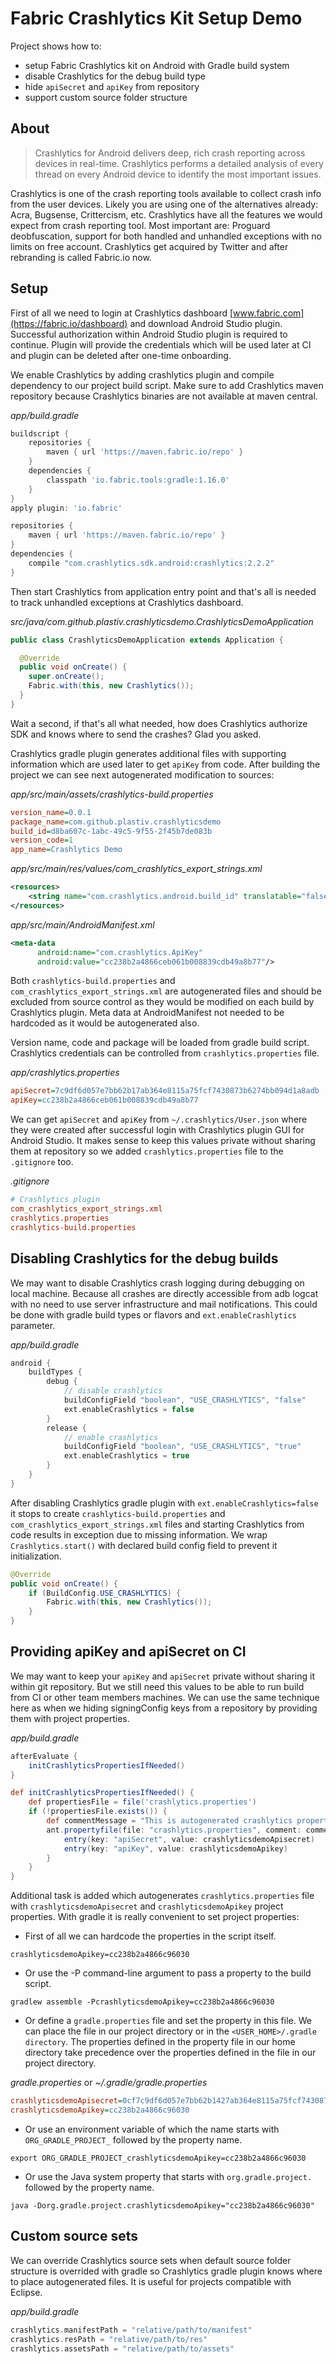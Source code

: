 Fabric Crashlytics Kit Setup Demo
===========

Project shows how to:

* setup Fabric Crashlytics kit on Android with Gradle build system
* disable Crashlytics for the debug build type
* hide `apiSecret` and `apiKey` from repository
* support custom source folder structure

About
------

> Crashlytics for Android delivers deep, rich crash reporting across devices in real-­time. Crashlytics performs a detailed analysis of every thread on every Android device to identify the most important issues.

Crashlytics is one of the crash reporting tools available to collect crash info from the user devices. Likely you are using one of the alternatives already: Acra, Bugsense, Crittercism, etc. Crashlytics have all the features we would expect from crash reporting tool. Most important are: Proguard deobfuscation, support for both handled and unhandled exceptions with no limits on free account. Crashlytics get acquired by Twitter and after rebranding is called Fabric.io now.

Setup
-----

First of all we need to login at Crashlytics dashboard [www.fabric.com](https://fabric.io/dashboard) and download Android Studio plugin. Successful authorization within Android Studio plugin is required to continue. Plugin will provide the credentials which will be used later at CI and plugin can be deleted after one-time onboarding.

We enable Crashlytics by adding crashlytics plugin and compile dependency to our project build script. Make sure to add Crashlytics maven repository because Crashlytics binaries are not available at maven central.

_app/build.gradle_
```gradle
buildscript {
    repositories {
        maven { url 'https://maven.fabric.io/repo' }
    }
    dependencies {
        classpath 'io.fabric.tools:gradle:1.16.0'
    }
}
apply plugin: 'io.fabric'

repositories {
    maven { url 'https://maven.fabric.io/repo' }
}
dependencies {
	compile "com.crashlytics.sdk.android:crashlytics:2.2.2"
}
```

Then start Crashlytics from application entry point and that's all is needed to track unhandled exceptions at Crashlytics dashboard.

_src/java/com.github.plastiv.crashlyticsdemo.CrashlyticsDemoApplication_
```java
public class CrashlyticsDemoApplication extends Application {

  @Override
  public void onCreate() {
    super.onCreate();
    Fabric.with(this, new Crashlytics());
  }
}
```

Wait a second, if that's all what needed, how does Crashlytics authorize SDK and knows where to send the crashes? Glad you asked.

Crashlytics gradle plugin generates additional files with supporting information which are used later to get `apiKey` from code. After building the project we can see next autogenerated modification to sources:

_app/src/main/assets/crashlytics-build.properties_
```ini
version_name=0.0.1
package_name=com.github.plastiv.crashlyticsdemo
build_id=d8ba607c-1abc-49c5-9f55-2f45b7de083b
version_code=1
app_name=Crashlytics Demo
```

_app/src/main/res/values/com_crashlytics_export_strings.xml_
```xml
<resources>
    <string name="com.crashlytics.android.build_id" translatable="false">d8ba607c-1abc-49c5-9f55-2f45b7de083b</string>
</resources>
```

_app/src/main/AndroidManifest.xml_

```xml
<meta-data
      android:name="com.crashlytics.ApiKey"
      android:value="cc238b2a4866ceb061b008839cdb49a8b77"/>
```

Both `crashlytics-build.properties` and `com_crashlytics_export_strings.xml` are autogenerated files and should be excluded from source control as they would be modified on each build by Crashlytics plugin. Meta data at AndroidManifest not needed to be hardcoded as it would be autogenerated also.

Version name, code and package will be loaded from gradle build script. Crashlytics credentials can be controlled from `crashlytics.properties` file.

_app/crashlytics.properties_
```ini
apiSecret=7c9df6d057e7bb62b17ab364e8115a75fcf7430873b6274bb094d1a8adb
apiKey=cc238b2a4866ceb061b008839cdb49a8b77
```

We can get `apiSecret` and `apiKey` from `~/.crashlytics/User.json` where they were created after successful login with Crashlytics plugin GUI for Android Studio. It makes sense to keep this values private without sharing them at repository so we added `crashlytics.properties` file to the `.gitignore` too.

_.gitignore_
```ini
# Crashlytics plugin
com_crashlytics_export_strings.xml
crashlytics.properties
crashlytics-build.properties
```

Disabling Crashlytics for the debug builds
---

We may want to disable Crashlytics crash logging during debugging on local machine. Because all crashes are directly accessible from adb logcat with no need to use server infrastructure and mail notifications. This could be done with gradle build types or flavors and `ext.enableCrashlytics` parameter.

_app/build.gradle_
```gradle
android {
    buildTypes {
        debug {
            // disable crashlytics
            buildConfigField "boolean", "USE_CRASHLYTICS", "false"
            ext.enableCrashlytics = false
        }
        release {
            // enable crashlytics
            buildConfigField "boolean", "USE_CRASHLYTICS", "true"
            ext.enableCrashlytics = true
        }
    }
}
```

After disabling Crashlytics gradle plugin with `ext.enableCrashlytics=false` it stops to create `crashlytics-build.properties` and `com_crashlytics_export_strings.xml` files and starting Crashlytics from code results in exception due to missing information. We wrap `Crashlytics.start()` with declared build config field to prevent it initialization.

```java
@Override
public void onCreate() {
    if (BuildConfig.USE_CRASHLYTICS) {
        Fabric.with(this, new Crashlytics());
    }
}
```

Providing apiKey and apiSecret on CI
------

We may want to keep your `apiKey` and `apiSecret` private without sharing it within git repository. But we still need this values to be able to run build from CI or other team members machines. We can use the same technique here as when we hiding signingConfig keys from a repository by providing them with project properties.

_app/build.gradle_
```gradle
afterEvaluate {
    initCrashlyticsPropertiesIfNeeded()
}

def initCrashlyticsPropertiesIfNeeded() {
    def propertiesFile = file('crashlytics.properties')
    if (!propertiesFile.exists()) {
        def commentMessage = "This is autogenerated crashlytics property from system environment to prevent key to be committed to source control."
        ant.propertyfile(file: "crashlytics.properties", comment: commentMessage) {
            entry(key: "apiSecret", value: crashlyticsdemoApisecret)
            entry(key: "apiKey", value: crashlyticsdemoApikey)
        }
    }
}
```

Additional task is added which autogenerates `crashlytics.properties` file with `crashlyticsdemoApisecret` and `crashlyticsdemoApikey` project properties. With gradle it is really convenient to set project properties:

* First of all we can hardcode the properties in the script itself.

`crashlyticsdemoApikey=cc238b2a4866c96030`

* Or use the -P command-line argument to pass a property to the build script.

`gradlew assemble -PcrashlyticsdemoApikey=cc238b2a4866c96030`

* Or define a `gradle.properties` file and set the property in this file. We can place the file in our project directory or in the `<USER_HOME>/.gradle directory`. The properties defined in the property file in our home directory take precedence over the properties defined in the file in our project directory.

_gradle.properties_ or _~/.gradle/gradle.properties_

```ini
crashlyticsdemoApisecret=0cf7c9df6d057e7bb62b1427ab364e8115a75fcf7430873b6274bb094d1a8adb
crashlyticsdemoApikey=cc238b2a4866c96030
```

* Or use an environment variable of which the name starts with` ORG_GRADLE_PROJECT_` followed by the property name.

`export ORG_GRADLE_PROJECT_crashlyticsdemoApikey=cc238b2a4866c96030`

* Or use the Java system property that starts with `org.gradle.project.` followed by the property name.

`java -Dorg.gradle.project.crashlyticsdemoApikey="cc238b2a4866c96030"`

Custom source sets
-------

We can override Crashlytics source sets when default source folder structure is overrided with gradle so Crashlytics gradle plugin knows where to place autogenerated files. It is useful for projects compatible with Eclipse. 

_app/build.gradle_
```gradle
crashlytics.manifestPath = "relative/path/to/manifest"
crashlytics.resPath = "relative/path/to/res"
crashlytics.assetsPath = "relative/path/to/assets"
```
